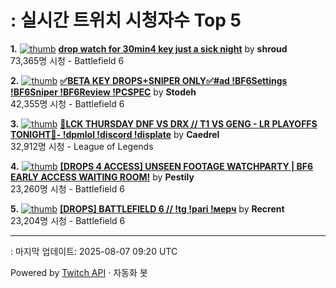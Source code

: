 # : 실시간 트위치 시청자수 Top 5

**1.** [![thumb](https://static-cdn.jtvnw.net/previews-ttv/live_user_shroud-320x180.jpg)](https://twitch.tv/shroud)
**[drop watch for 30min4 key just a sick night](https://twitch.tv/shroud)** by **shroud**<br>73,365명 시청  - Battlefield 6

**2.** [![thumb](https://static-cdn.jtvnw.net/previews-ttv/live_user_stodeh-320x180.jpg)](https://twitch.tv/Stodeh)
**[✅BETA KEY DROPS+SNIPER ONLY✅#ad !BF6Settings !BF6Sniper !BF6Review !PCSPEC](https://twitch.tv/Stodeh)** by **Stodeh**<br>42,355명 시청  - Battlefield 6

**3.** [![thumb](https://static-cdn.jtvnw.net/previews-ttv/live_user_caedrel-320x180.jpg)](https://twitch.tv/Caedrel)
**[🔴LCK THURSDAY DNF VS DRX // T1 VS GENG - LR PLAYOFFS TONIGHT🔴-  !dpmlol !discord !displate](https://twitch.tv/Caedrel)** by **Caedrel**<br>32,912명 시청  - League of Legends

**4.** [![thumb](https://static-cdn.jtvnw.net/previews-ttv/live_user_pestily-320x180.jpg)](https://twitch.tv/Pestily)
**[[DROPS 4 ACCESS] UNSEEN FOOTAGE WATCHPARTY | BF6 EARLY ACCESS WAITING ROOM!](https://twitch.tv/Pestily)** by **Pestily**<br>23,260명 시청  - Battlefield 6

**5.** [![thumb](https://static-cdn.jtvnw.net/previews-ttv/live_user_recrent-320x180.jpg)](https://twitch.tv/Recrent)
**[[DROPS] BATTLEFIELD 6 // !tg !pari !мерч](https://twitch.tv/Recrent)** by **Recrent**<br>23,204명 시청  - Battlefield 6


---
: 마지막 업데이트: 2025-08-07 09:20 UTC

Powered by [Twitch API](https://dev.twitch.tv/docs/api/reference) · 자동화 봇